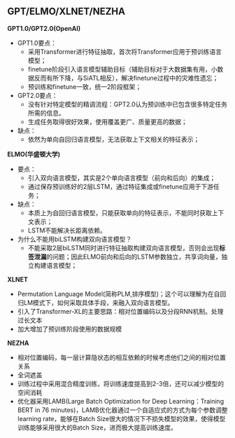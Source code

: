 ## GPT/ELMO/XLNET/NEZHA

**GPT1.0/GPT2.0(OpenAI)**

- GPT1.0要点：
  - 采用Transformer进行特征抽取，首次将Transformer应用于预训练语言模型；
  - finetune阶段引入语言模型辅助目标（辅助目标对于大数据集有用，小数据反而有所下降，与SiATL相反），解决finetune过程中的灾难性遗忘；
  - 预训练和finetune一致，统一2阶段框架；
- GPT2.0要点：
  - 没有针对特定模型的精调流程：GPT2.0认为预训练中已包含很多特定任务所需的信息。
  - 生成任务取得很好效果，使用覆盖更广、质量更高的数据；
- 缺点：
  - 依然为单向自回归语言模型，无法获取上下文相关的特征表示；

**ELMO(华盛顿大学)**

- 要点：
  - 引入双向语言模型，其实是2个单向语言模型（前向和后向）的集成；
  - 通过保存预训练好的2层LSTM，通过特征集成或finetune应用于下游任务；
- 缺点：
  - 本质上为自回归语言模型，只能获取单向的特征表示，不能同时获取上下文表示；
  - LSTM不能解决长距离依赖。
- 为什么不能用biLSTM构建双向语言模型？
  - 不能采取2层biLSTM同时进行特征抽取构建双向语言模型，否则会出现**标签泄漏**的问题；因此ELMO前向和后向的LSTM参数独立，共享词向量，独立构建语言模型；

**XLNET**

- Permutation Language Model(简称PLM,排序模型)；这个可以理解为在自回归LM模式下，如何采取具体手段，来融入双向语言模型。
- 引入了Transformer-XL的主要思路：相对位置编码以及分段RNN机制。处理过长文本
- 加大增加了预训练阶段使用的数据规模

**NEZHA**

- 相对位置编码，每一层计算隐状态的相互依赖的时候考虑他们之间的相对位置关系
- 全词遮盖
- 训练过程中采用混合精度训练，将训练速度提高到2-3倍，还可以减少模型的空间消耗
- 优化器采用LAMB(Large Batch Optimization for Deep Learning：Training BERT in 76 minutes)，LAMB优化器通过一个自适应式的方式为每个参数调整learning rate，能够在Batch Size很大的情况下不损失模型的效果，使得模型训练能够采用很大的Batch Size，进而极大提高训练速度。

